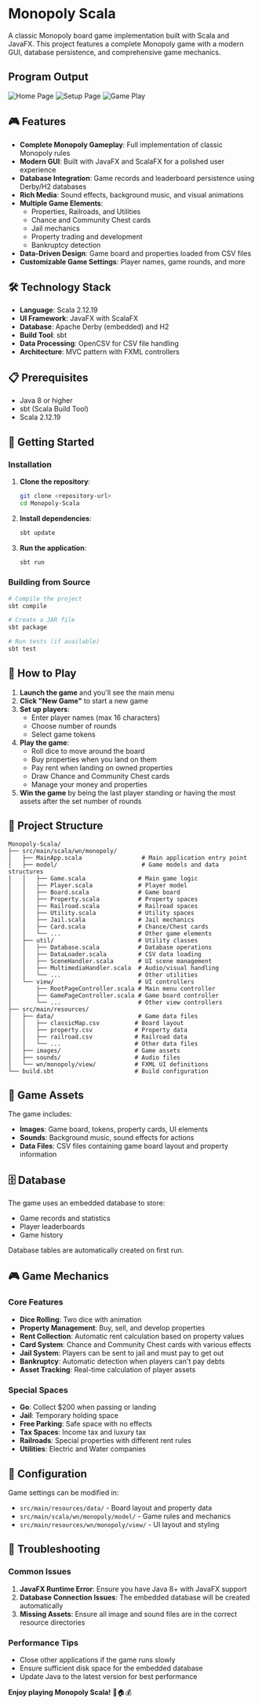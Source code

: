 # Monopoly Scala

A classic Monopoly board game implementation built with Scala and JavaFX. This project features a complete Monopoly game with a modern GUI, database persistence, and comprehensive game mechanics.

## Program Output

![Home Page](assets/home-page.png)
![Setup Page](assets/setup-page.png)
![Game Play](assets/game-play.png)

## 🎮 Features

- **Complete Monopoly Gameplay**: Full implementation of classic Monopoly rules
- **Modern GUI**: Built with JavaFX and ScalaFX for a polished user experience
- **Database Integration**: Game records and leaderboard persistence using Derby/H2 databases
- **Rich Media**: Sound effects, background music, and visual animations
- **Multiple Game Elements**:
  - Properties, Railroads, and Utilities
  - Chance and Community Chest cards
  - Jail mechanics
  - Property trading and development
  - Bankruptcy detection
- **Data-Driven Design**: Game board and properties loaded from CSV files
- **Customizable Game Settings**: Player names, game rounds, and more

## 🛠️ Technology Stack

- **Language**: Scala 2.12.19
- **UI Framework**: JavaFX with ScalaFX
- **Database**: Apache Derby (embedded) and H2
- **Build Tool**: sbt
- **Data Processing**: OpenCSV for CSV file handling
- **Architecture**: MVC pattern with FXML controllers

## 📋 Prerequisites

- Java 8 or higher
- sbt (Scala Build Tool)
- Scala 2.12.19

## 🚀 Getting Started

### Installation

1. **Clone the repository**:

   ```bash
   git clone <repository-url>
   cd Monopoly-Scala
   ```

2. **Install dependencies**:

   ```bash
   sbt update
   ```

3. **Run the application**:
   ```bash
   sbt run
   ```

### Building from Source

```bash
# Compile the project
sbt compile

# Create a JAR file
sbt package

# Run tests (if available)
sbt test
```

## 🎯 How to Play

1. **Launch the game** and you'll see the main menu
2. **Click "New Game"** to start a new game
3. **Set up players**:
   - Enter player names (max 16 characters)
   - Choose number of rounds
   - Select game tokens
4. **Play the game**:
   - Roll dice to move around the board
   - Buy properties when you land on them
   - Pay rent when landing on owned properties
   - Draw Chance and Community Chest cards
   - Manage your money and properties
5. **Win the game** by being the last player standing or having the most assets after the set number of rounds

## 📁 Project Structure

```
Monopoly-Scala/
├── src/main/scala/wn/monopoly/
│   ├── MainApp.scala                 # Main application entry point
│   ├── model/                        # Game models and data structures
│   │   ├── Game.scala               # Main game logic
│   │   ├── Player.scala             # Player model
│   │   ├── Board.scala              # Game board
│   │   ├── Property.scala           # Property spaces
│   │   ├── Railroad.scala           # Railroad spaces
│   │   ├── Utility.scala            # Utility spaces
│   │   ├── Jail.scala               # Jail mechanics
│   │   ├── Card.scala               # Chance/Chest cards
│   │   └── ...                      # Other game elements
│   ├── util/                        # Utility classes
│   │   ├── Database.scala           # Database operations
│   │   ├── DataLoader.scala         # CSV data loading
│   │   ├── SceneHandler.scala       # UI scene management
│   │   ├── MultimediaHandler.scala  # Audio/visual handling
│   │   └── ...                      # Other utilities
│   └── view/                        # UI controllers
│       ├── RootPageController.scala # Main menu controller
│       ├── GamePageController.scala # Game board controller
│       └── ...                      # Other view controllers
├── src/main/resources/
│   ├── data/                        # Game data files
│   │   ├── classicMap.csv          # Board layout
│   │   ├── property.csv            # Property data
│   │   ├── railroad.csv            # Railroad data
│   │   └── ...                     # Other data files
│   ├── images/                     # Game assets
│   ├── sounds/                     # Audio files
│   └── wn/monopoly/view/           # FXML UI definitions
└── build.sbt                       # Build configuration
```

## 🎨 Game Assets

The game includes:

- **Images**: Game board, tokens, property cards, UI elements
- **Sounds**: Background music, sound effects for actions
- **Data Files**: CSV files containing game board layout and property information

## 🗄️ Database

The game uses an embedded database to store:

- Game records and statistics
- Player leaderboards
- Game history

Database tables are automatically created on first run.

## 🎮 Game Mechanics

### Core Features

- **Dice Rolling**: Two dice with animation
- **Property Management**: Buy, sell, and develop properties
- **Rent Collection**: Automatic rent calculation based on property values
- **Card System**: Chance and Community Chest cards with various effects
- **Jail System**: Players can be sent to jail and must pay to get out
- **Bankruptcy**: Automatic detection when players can't pay debts
- **Asset Tracking**: Real-time calculation of player assets

### Special Spaces

- **Go**: Collect $200 when passing or landing
- **Jail**: Temporary holding space
- **Free Parking**: Safe space with no effects
- **Tax Spaces**: Income tax and luxury tax
- **Railroads**: Special properties with different rent rules
- **Utilities**: Electric and Water companies

## 🔧 Configuration

Game settings can be modified in:

- `src/main/resources/data/` - Board layout and property data
- `src/main/scala/wn/monopoly/model/` - Game rules and mechanics
- `src/main/resources/wn/monopoly/view/` - UI layout and styling

## 🐛 Troubleshooting

### Common Issues

1. **JavaFX Runtime Error**: Ensure you have Java 8+ with JavaFX support
2. **Database Connection Issues**: The embedded database will be created automatically
3. **Missing Assets**: Ensure all image and sound files are in the correct resource directories

### Performance Tips

- Close other applications if the game runs slowly
- Ensure sufficient disk space for the embedded database
- Update Java to the latest version for best performance

**Enjoy playing Monopoly Scala!** 🎲🏠💰
